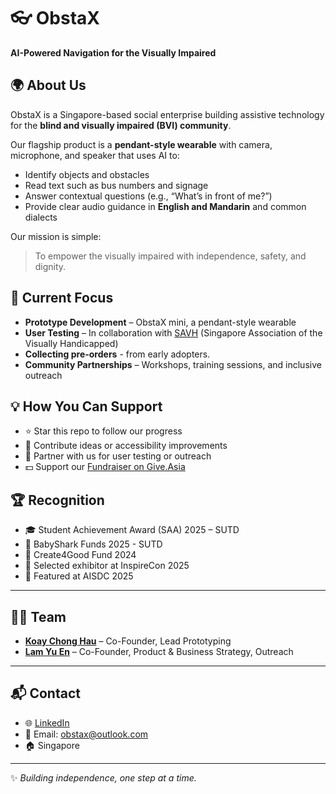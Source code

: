 
# 👓 ObstaX  
**AI-Powered Navigation for the Visually Impaired**

## 🌍 About Us
ObstaX is a Singapore-based social enterprise building assistive technology for the **blind and visually impaired (BVI) community**.  

Our flagship product is a  **pendant-style wearable**  with camera, microphone, and speaker that uses AI to:

-   Identify objects and obstacles
-   Read text such as bus numbers and signage
-   Answer contextual questions (e.g., “What’s in front of me?”)
-   Provide clear audio guidance in  **English and Mandarin**  and common dialects

Our mission is simple:  
> To empower the visually impaired with independence, safety, and dignity.  



## 🚀 Current Focus
- **Prototype Development** – ObstaX mini, a pendant-style wearable
- **User Testing** – In collaboration with [SAVH](https://savh.org.sg) (Singapore Association of the Visually Handicapped)
- **Collecting pre-orders** - from early adopters.
- **Community Partnerships** – Workshops, training sessions, and inclusive outreach  


## 💡 How You Can Support
- ⭐ Star this repo to follow our progress  
- 🧩 Contribute ideas or accessibility improvements  
- 🤝 Partner with us for user testing or outreach  
- 💵 Support our [Fundraiser on Give.Asia](https://give.asia/campaign/guide-blindvisuallyimpaired-with-obstax#/story)  


## 🏆 Recognition
- 🎓 Student Achievement Award (SAA) 2025 – SUTD
- 🦈 BabyShark Funds 2025 - SUTD
- 🌱 Create4Good Fund 2024
- 🌟 Selected exhibitor at InspireCon 2025  
- 📣 Featured at AISDC 2025  

---

## 🧑‍💻 Team
- [**Koay Chong Hau**](https://www.linkedin.com/in/chong-hau-koay/) – Co-Founder, Lead Prototyping  
- [**Lam Yu En**](https://www.linkedin.com/in/lam-yu-en/) – Co-Founder, Product & Business Strategy, Outreach  

---

## 📬 Contact
- 🌐 [LinkedIn](https://www.linkedin.com/company/obstax)  
- 📧 Email: obstax@outlook.com  
- 🏠 Singapore  

---

✨ *Building independence, one step at a time.*  
